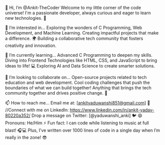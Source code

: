 

👋 Hi, I’m @Ankit-TheCoder
Welcome to my little corner of the code universe! I'm a passionate developer, always curious and eager to learn new technologies. 🚀



👀 I’m interested in...
Exploring the wonders of C Programming, Web Development, and Machine Learning.
Creating impactful projects that make a difference. 🌍
Building a collaborative tech community that fosters creativity and innovation.


🌱 I’m currently learning...
Advanced C Programming to deepen my skills.
Diving into Frontend Technologies like HTML, CSS, and JavaScript to bring ideas to life! 💻
Exploring AI and Data Science to create smarter solutions.


💞️ I’m looking to collaborate on...
Open-source projects related to tech education and web development.
Cool coding challenges that push the boundaries of what we can build together!
Anything that brings the tech community together and drives positive change. 🤝



📫 How to reach me...
Email me at: [ankityaduwanshi851@gmail.com] 📧
//Connect with me on LinkedIn: https://www.linkedin.com/in/ankit-yadav-80220a352/ 
Drop a message on Twitter: [@yaduwanshi_anki] 🐦
😄 Pronouns: He/Him
⚡ Fun fact:
I can code while listening to music at full blast! 🎧💻 Plus, I’ve written over 1000 lines of code in a single day when I’m really in the zone! 😎
